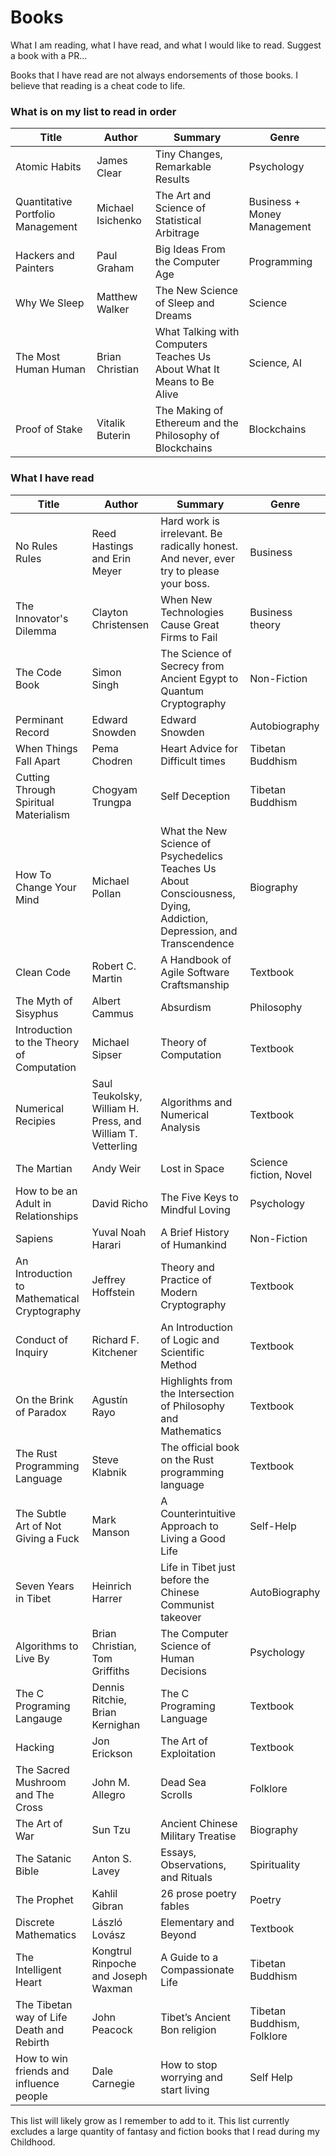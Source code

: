 # Books

What I am reading, what I have read, and what I would like to read. Suggest a book with a PR...

Books that I have read are not always endorsements of those books. I believe that reading is a cheat code to life.

### What is on my list to read in order

| Title        | Author    | Summary | Genre |
|--------------|-----------|---------|-------|
| Atomic Habits  | James Clear | Tiny Changes, Remarkable Results | Psychology |
| Quantitative Portfolio Management  | Michael Isichenko | The Art and Science of Statistical Arbitrage |  Business + Money Management |
| Hackers and Painters | Paul Graham | Big Ideas From the Computer Age| Programming |
| Why We Sleep | Matthew Walker | The New Science of Sleep and Dreams | Science |
| The Most Human Human | Brian Christian | What Talking with Computers Teaches Us About What It Means to Be Alive | Science, AI |
| Proof of Stake | Vitalik Buterin | The Making of Ethereum and the Philosophy of Blockchains | Blockchains |


### What I have read

| Title        | Author    | Summary | Genre |
|--------------|-----------|---------|-------|
| No Rules Rules | Reed Hastings and Erin Meyer | Hard work is irrelevant. Be radically honest. And never, ever try to please your boss. | Business|
| The Innovator's Dilemma | Clayton Christensen | When New Technologies Cause Great Firms to Fail | Business theory|
| The Code Book | Simon Singh | The Science of Secrecy from Ancient Egypt to Quantum Cryptography | Non-Fiction |
| Perminant Record | Edward Snowden | Edward Snowden | Autobiography |
| When Things Fall Apart | Pema Chodren | Heart Advice for Difficult times | 	Tibetan Buddhism |
| Cutting Through Spiritual Materialism | Chogyam Trungpa | Self Deception | 	Tibetan Buddhism |
| How To Change Your Mind | Michael Pollan | What the New Science of Psychedelics Teaches Us About Consciousness, Dying, Addiction, Depression, and Transcendence | Biography |
| Clean Code | Robert C. Martin | A Handbook of Agile Software Craftsmanship | Textbook |
| The Myth of Sisyphus | Albert Cammus | Absurdism | Philosophy |
| Introduction to the Theory of Computation | Michael Sipser | Theory of Computation | Textbook |
| Numerical Recipies | Saul Teukolsky, William H. Press, and William T. Vetterling | Algorithms and Numerical Analysis | Textbook |
| The Martian| Andy Weir | Lost in Space | Science fiction, Novel |
| How to be an Adult in Relationships | David Richo | The Five Keys to Mindful Loving | Psychology |
| Sapiens | Yuval Noah Harari | A Brief History of Humankind | Non-Fiction |
| An Introduction to Mathematical Cryptography | Jeffrey Hoffstein | Theory and Practice of Modern Cryptography | Textbook |
| Conduct of Inquiry | Richard F. Kitchener | An Introduction of Logic and Scientific Method | Textbook |
| On the Brink of Paradox | Agustín Rayo | Highlights from the Intersection of Philosophy and Mathematics | Textbook |
| The Rust Programming Language | Steve Klabnik | The official book on the Rust programming language | Textbook |
| The Subtle Art of Not Giving a Fuck | Mark Manson | A Counterintuitive Approach to Living a Good Life | Self-Help |
| Seven Years in Tibet | Heinrich Harrer | Life in Tibet just before the Chinese Communist takeover | AutoBiography |
| Algorithms to Live By | Brian Christian, Tom Griffiths | The Computer Science of Human Decisions | Psychology |
| The C Programing Langauge | Dennis Ritchie, Brian Kernighan | The C Programing Language | Textbook |
| Hacking | Jon Erickson | The Art of Exploitation | Textbook |
| The Sacred Mushroom and The Cross | John M. Allegro | Dead Sea Scrolls | Folklore |
| The Art of War | Sun Tzu | Ancient Chinese Military Treatise | Biography |
| The Satanic Bible | Anton S. Lavey | Essays, Observations, and Rituals | Spirituality |
| The Prophet | Kahlil Gibran | 26 prose poetry fables | Poetry |
| Discrete Mathematics | László Lovász | Elementary and Beyond | Textbook |
| The Intelligent Heart | Kongtrul Rinpoche and Joseph Waxman | A Guide to a Compassionate Life | Tibetan Buddhism |
| The Tibetan way of Life Death and Rebirth | John Peacock | Tibet’s Ancient Bon religion | Tibetan Buddhism, Folklore |
| How to win friends and influence people | Dale Carnegie | How to stop worrying and start living | Self Help |

This list will likely grow as I remember to add to it. This list currently excludes a large quantity of fantasy and fiction books that I read during my Childhood. 
